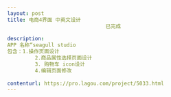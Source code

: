 ```yaml
---                
layout: post       
title: 电商4界面 中英文设计
                                已完成
           
description: 
APP 名称“seagull studio
包含：1.操作页面设计
         2.商品属性选择页面设计
         3. 购物车 icon设计
         4.编辑页面修改
     
contenturl: https://pro.lagou.com/project/5033.html      
---                 
```

